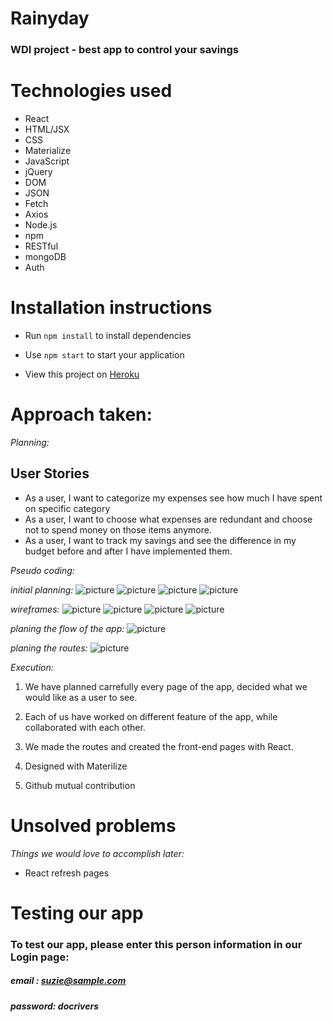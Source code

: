 # Rainyday
### WDI project - best app to control your savings

# Technologies used #

* React
* HTML/JSX
* CSS
* Materialize
* JavaScript
* jQuery
* DOM
* JSON
* Fetch
* Axios
* Node.js
* npm
* RESTful
* mongoDB
* Auth

# Installation instructions #
* Run `npm install` to install dependencies
* Use `npm start` to start your application

* View this project on  <a href="#">Heroku</a>

# Approach taken: #

_Planning:_
## User Stories ##

* As a user, I want to categorize my expenses see how much I have spent on specific category
* As a user, I want to choose what expenses are redundant and choose not to spend money on those items anymore. 
* As a user, I want to track my savings and see the difference in my budget before and after I have implemented them.

_Pseudo coding:_

_initial planning:_
![picture](client/public/img/initial-planning.jpg)
![picture](client/public/img/initial-planning-1.jpg)
![picture](client/public/img/initial-planning-2.jpg)
![picture](client/public/img/initial-planning-3.jpg)

_wireframes:_
![picture](client/public/img/wireframe2.png)
![picture](client/public/img/wireframe1.png)
![picture](client/public/img/wireframe3.png)
![picture](client/public/img/wireframe.png)


_planing the flow of the app:_
![picture](client/public/img/flowchartapp.png)

_planing the routes:_
![picture](client/public/img/routes.png)

_Execution:_ 

1.  We have planned carrefully every page of the app, decided what we would like as a user to see.   

2.  Each of us have worked on different feature of the app, while collaborated with each other.  

3.  We made the routes  and created the front-end pages with React.

4.  Designed with Materilize    

5.  Github mutual contribution    

# Unsolved problems #
_Things we would love to accomplish later:_
* React refresh pages

# Testing our app #
### To test our app, please enter this person information in our Login page: ###
##### email : suzie@sample.com #####
##### password: docrivers #####

